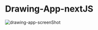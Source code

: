 # Drawing-App-nextJS
 ![drawing-app-screenShot](https://github.com/Grocky94/Drawing-app-nextJS/assets/123794431/08167f61-a96c-4cdc-8f5d-2b49a0b29df7)



